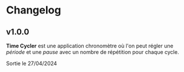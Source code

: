 # Changelog

## v1.0.0

**Time Cycler** est une application chronomètre où l'on peut régler une _période_ et une _pause_ avec un nombre de répétition pour chaque cycle.

Sortie le 27/04/2024
